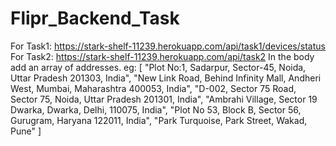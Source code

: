 # Flipr_Backend_Task
For Task1: https://stark-shelf-11239.herokuapp.com/api/task1/devices/status
For Task2: https://stark-shelf-11239.herokuapp.com/api/task2
In the body add an array of addresses. eg:
[
  "Plot No:1, Sadarpur, Sector-45, Noida, Uttar Pradesh 201303, India",
  "New Link Road, Behind Infinity Mall, Andheri West, Mumbai, Maharashtra 400053, India",
  "D-002, Sector 75 Road, Sector 75, Noida, Uttar Pradesh 201301, India",
  "Ambrahi Village, Sector 19 Dwarka, Dwarka, Delhi, 110075, India",
  "Plot No 53, Block B, Sector 56, Gurugram, Haryana 122011, India",
  "Park Turquoise, Park Street, Wakad, Pune"
]
